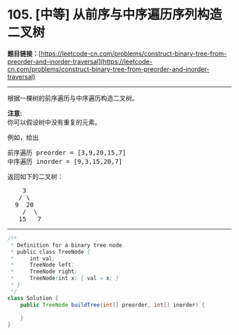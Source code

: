 # 105. [中等] 从前序与中序遍历序列构造二叉树

**题目链接：**[https://leetcode-cn.com/problems/construct-binary-tree-from-preorder-and-inorder-traversal](https://leetcode-cn.com/problems/construct-binary-tree-from-preorder-and-inorder-traversal)

---

<div class="content__1Y2H">
 <div class="notranslate">
  <p>根据一棵树的前序遍历与中序遍历构造二叉树。</p> 
  <p><strong>注意:</strong><br> 你可以假设树中没有重复的元素。</p> 
  <p>例如，给出</p> 
  <pre class="language-text">前序遍历 preorder =&nbsp;[3,9,20,15,7]
中序遍历 inorder = [9,3,15,20,7]</pre> 
  <p>返回如下的二叉树：</p> 
  <pre class="language-text">    3
   / \
  9  20
    /  \
   15   7</pre> 
 </div>
</div>

---

```java
/**
 * Definition for a binary tree node.
 * public class TreeNode {
 *     int val;
 *     TreeNode left;
 *     TreeNode right;
 *     TreeNode(int x) { val = x; }
 * }
 */
class Solution {
    public TreeNode buildTree(int[] preorder, int[] inorder) {
        
    }
}
```